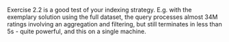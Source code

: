Exercise 2.2 is a good test of your indexing strategy. E.g. with the exemplary solution using the full dataset, the query processes almost 34M ratings involving an aggregation and filtering, but still terminates in less than 5s - quite powerful, and this on a single machine. 